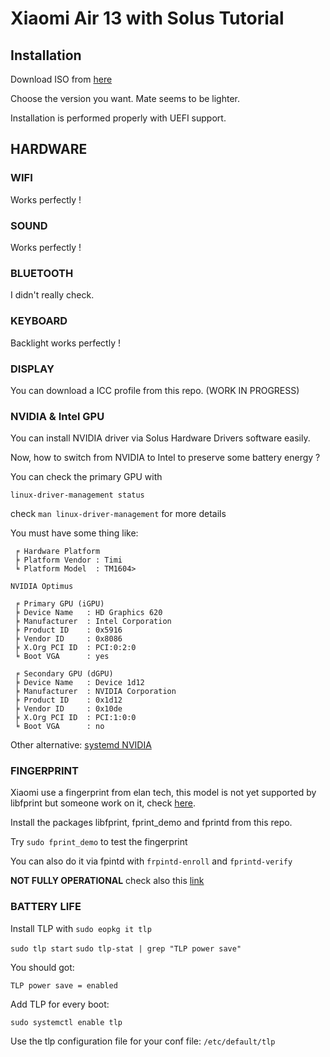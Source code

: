 # Xiaomi Air 13 with Solus Tutorial

## Installation

Download ISO from [here](https://solus-project.com/download/)

Choose the version you want. Mate seems to be lighter.

Installation is performed properly with UEFI support.

## HARDWARE

### WIFI

Works perfectly !

### SOUND

Works perfectly !

### BLUETOOTH

I didn't really check.

### KEYBOARD

Backlight works perfectly !

### DISPLAY

You can download a ICC profile from this repo. (WORK IN PROGRESS)

### NVIDIA & Intel GPU

You can install NVIDIA driver via Solus Hardware Drivers software easily.

Now, how to switch from NVIDIA to Intel to preserve some battery energy ?

You can check the primary GPU with

`linux-driver-management status`

check `man linux-driver-management` for more details

You must have some thing like:

```
 ╒ Hardware Platform
 ╞ Platform Vendor : Timi
 ╘ Platform Model  : TM1604>

NVIDIA Optimus

 ╒ Primary GPU (iGPU)
 ╞ Device Name   : HD Graphics 620
 ╞ Manufacturer  : Intel Corporation
 ╞ Product ID    : 0x5916
 ╞ Vendor ID     : 0x8086
 ╞ X.Org PCI ID  : PCI:0:2:0
 ╘ Boot VGA      : yes

 ╒ Secondary GPU (dGPU)
 ╞ Device Name   : Device 1d12
 ╞ Manufacturer  : NVIDIA Corporation
 ╞ Product ID    : 0x1d12
 ╞ Vendor ID     : 0x10de
 ╞ X.Org PCI ID  : PCI:1:0:0
 ╘ Boot VGA      : no
```

Other alternative: [systemd NVIDIA](https://github.com/MarechalLima/Systemd-Nvidia-Entry)

### FINGERPRINT

Xiaomi use a fingerprint from elan tech, this model is not yet supported by libfprint but someone work on it, check [here](https://github.com/iafilatov/libfprint).

Install the packages libfprint, fprint_demo and fprintd from this repo.

Try `sudo fprint_demo` to test the fingerprint

You can also do it via fpintd with `frpintd-enroll` and `fprintd-verify`

**NOT FULLY OPERATIONAL** check also this [link](https://bugs.launchpad.net/ubuntu/+source/libfprint/+bug/1641290)

### BATTERY LIFE

Install TLP with `sudo eopkg it tlp`

`sudo tlp start`
`sudo tlp-stat | grep "TLP power save"`

You should got:

`TLP power save = enabled`

Add TLP for every boot:

`sudo systemctl enable tlp`

Use the tlp configuration file for your conf file: `/etc/default/tlp`
